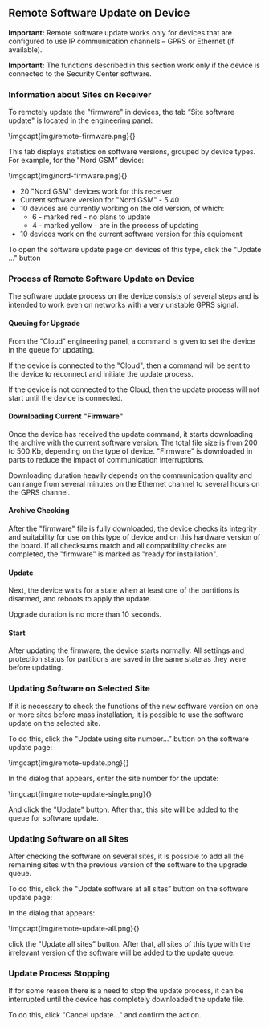 ## Remote Software Update on Device

**Important:** Remote software update works only for devices that are configured to use IP communication channels – GPRS or Ethernet (if available).

**Important:** The functions described in this section work only if the device is connected to the Security Center software.

### Information about Sites on Receiver

To remotely update the "firmware" in devices, the tab “Site software update" is located in the engineering panel:

\imgcapt{img/remote-firmware.png}{}

This tab displays statistics on software versions, grouped by device types. For example, for the "Nord GSM” device:

\imgcapt{img/nord-firmware.png}{}

* 20 "Nord GSM" devices work for this receiver
* Current software version for "Nord GSM" - 5.40
* 10 devices are currently working on the old version, of which:
  * 6 - marked red - no plans to update
  * 4 - marked yellow - are in the process of updating
* 10 devices work on the current software version for this equipment

To open the software update page on devices of this type, click the "Update ..." button

### Process of Remote Software Update on Device

The software update process on the device consists of several steps and is intended to work even on networks with a very unstable GPRS signal.

#### Queuing for Upgrade

From the "Cloud" engineering panel, a command is given to set the device in the queue for updating.

If the device is connected to the "Cloud", then a command will be sent to the device to reconnect and initiate the update process.

If the device is not connected to the Cloud, then the update process will not start until the device is connected.

#### Downloading Current "Firmware"

Once the device has received the update command, it starts downloading the archive with the current software version. The total file size is from 200 to 500 Kb, depending on the type of device. "Firmware" is downloaded in parts to reduce the impact of communication interruptions.

Downloading duration heavily depends on the communication quality and can range from several minutes on the Ethernet channel to several hours on the GPRS channel.

#### Archive Checking

After the "firmware" file is fully downloaded, the device checks its integrity and suitability for use on this type of device and on this hardware version of the board. If all checksums match and all compatibility checks are completed, the "firmware" is marked as "ready for installation".

#### Update

Next, the device waits for a state when at least one of the partitions is disarmed, and reboots to apply the update.

Upgrade duration is no more than 10 seconds.

#### Start

After updating the firmware, the device starts normally. All settings and protection status for partitions are saved in the same state as they were before updating.

### Updating Software on Selected Site

If it is necessary to check the functions of the new software version on one or more sites before mass installation, it is possible to use the software update on the selected site.

To do this, click the "Update using site number...” button on the software update page:

\imgcapt{img/remote-update.png}{}

In the dialog that appears, enter the site number for the update:

\imgcapt{img/remote-update-single.png}{}

And click the "Update" button. After that, this site will be added to the queue for software update.

### Updating Software on all Sites

After checking the software on several sites, it is possible to add all the remaining sites with the previous version of the software to the upgrade queue.

To do this, click the "Update software at all sites” button on the software update page:

In the dialog that appears:

\imgcapt{img/remote-update-all.png}{}

click the "Update all sites” button. After that, all sites of this type with the irrelevant version of the software will be added to the update queue.

### Update Process Stopping

If for some reason there is a need to stop the update process, it can be interrupted until the device has completely downloaded the update file.

To do this, click "Cancel update..." and confirm the action.

